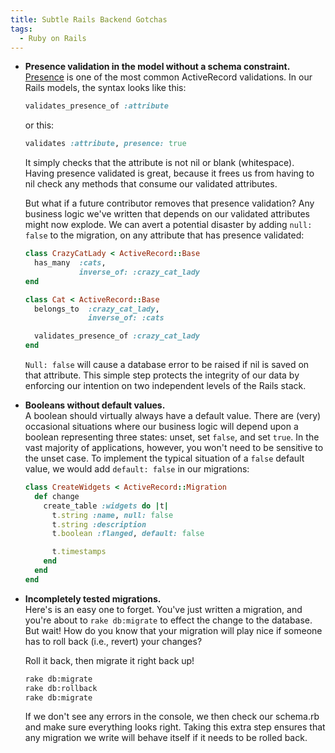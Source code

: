 ```yaml
---
title: Subtle Rails Backend Gotchas
tags:
  - Ruby on Rails
---
```

*   **Presence validation in the model without a schema constraint.**  
    [Presence][1] is one of the most common ActiveRecord validations. In our Rails models, the syntax looks like this:

    ```ruby
    validates_presence_of :attribute
    ```

    or this:

    ```ruby
    validates :attribute, presence: true
    ```

    It simply checks that the attribute is not nil or blank (whitespace). Having presence validated is great, because it frees us from having to nil check any methods that consume our validated attributes.

    But what if a future contributor removes that presence validation? <span id="more"></span>Any business logic we've written that depends on our validated attributes might now explode. We can avert a potential disaster by adding `null: false` to the migration, on any attribute that has presence validated:

    ```ruby
    class CrazyCatLady < ActiveRecord::Base
      has_many  :cats,
                inverse_of: :crazy_cat_lady
    end

    class Cat < ActiveRecord::Base
      belongs_to  :crazy_cat_lady,
                  inverse_of: :cats

      validates_presence_of :crazy_cat_lady
    end
    ```

    `Null: false` will cause a database error to be raised if nil is saved on that attribute. This simple step protects the integrity of our data by enforcing our intention on two independent levels of the Rails stack.

*   **Booleans without default values.**  
    A boolean should virtually always have a default value. There are (very) occasional situations where our business logic will depend upon a boolean representing three states: unset, set `false`, and set `true`. In the vast majority of applications, however, you won't need to be sensitive to the unset case. To implement the typical situation of a `false` default value, we would add `default: false` in our migrations:

    ```ruby
    class CreateWidgets < ActiveRecord::Migration
      def change
        create_table :widgets do |t|
          t.string :name, null: false
          t.string :description
          t.boolean :flanged, default: false

          t.timestamps
        end
      end
    end
    ```

*   **Incompletely tested migrations.**  
    Here's is an easy one to forget. You've just written a migration, and you're about to `rake db:migrate` to effect the change to the database. But wait! How do you know that your migration will play nice if someone has to roll back (i.e., revert) your changes?

    Roll it back, then migrate it right back up!

    ```bash
    rake db:migrate
    rake db:rollback
    rake db:migrate
    ```

    If we don't see any errors in the console, we then check our schema.rb and make sure everything looks right. Taking this extra step ensures that any migration we write will behave itself if it needs to be rolled back.</ul>

[1]: http://guides.rubyonrails.org/active_record_validations.html#presence
